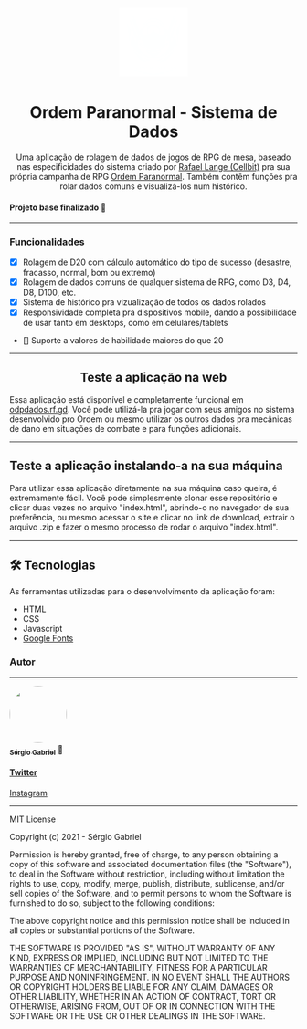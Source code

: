 <h1 align="center">
	<img alt="Logo da Ordem" title="Logo da Ordem" src="./config/logo-ordem-branca.png">
</h1>

<h1 align="center">Ordem Paranormal - Sistema de Dados</h1>
<p align="center">Uma aplicação de rolagem de dados de jogos de RPG de mesa, baseado nas especificidades do sistema criado por <a href="https://twitter.com/cellbit" target="_blank">Rafael Lange (Cellbit)</a> pra sua própria campanha de RPG <a href="https://www.youtube.com/watch?v=SsUWqdWO7OM">Ordem Paranormal</a>. Também contêm funções pra rolar dados comuns e visualizá-los num histórico.</p>
<h4>Projeto base finalizado 🚀</h4>
<hr>
<h3>Funcionalidades</h3>

- [x] Rolagem de D20 com cálculo automático do tipo de sucesso (desastre, fracasso, normal, bom ou extremo)
- [x] Rolagem de dados comuns de qualquer sistema de RPG, como D3, D4, D8, D100, etc.
- [x] Sistema de histórico pra vizualização de todos os dados rolados
- [x] Responsividade completa pra dispositivos mobile, dando a possibilidade de usar tanto em desktops, como em celulares/tablets
- [] Suporte a valores de habilidade maiores do que 20

<hr>
<h2 align="center">Teste a aplicação na web</h2>
<p>Essa aplicação está disponível e completamente funcional em <a href="http://odpdados.rf.gd/?i=1">odpdados.rf.gd</a>. Você pode utilizá-la pra jogar com seus amigos no sistema desenvolvido pro Ordem ou mesmo utilizar os outros dados pra mecânicas de dano em situações de combate e para funções adicionais.</p>

<hr>
<h2>Teste a aplicação instalando-a na sua máquina</h2>
<p>Para utilizar essa aplicação diretamente na sua máquina caso queira, é extremamente fácil. Você pode simplesmente clonar esse repositório e clicar duas vezes no arquivo "index.html", abrindo-o no navegador de sua preferência, ou mesmo acessar o site e clicar no link de download, extrair o arquivo .zip e fazer o mesmo processo de rodar o arquivo "index.html".</p>

<hr>
<h2>🛠 Tecnologias</h2>

As ferramentas utilizadas para o desenvolvimento da aplicação foram:

- HTML
- CSS
- Javascript
- <a href="https://fonts.google.com/" target="_blank">Google Fonts</a>

### Autor
---

<a href="https://github.com/0horaa">
 <img style="border-radius: 50%;" src="https://github.com/0horaa.png" width="100px;" height="100px" alt=""/>
 <br />
 <sub><b>Sérgio Gabriel</b></sub></a> 🚀


<a href="https://twitter.com/0hora_" target="_blank"><h4>Twitter</h4></a>
<a href="https://www.instagram.com/sergio_gbrl/" target="_blank">Instagram</a>

<hr> 
MIT License

Copyright (c) 2021 - Sérgio Gabriel

Permission is hereby granted, free of charge, to any person obtaining a copy
of this software and associated documentation files (the "Software"), to deal
in the Software without restriction, including without limitation the rights
to use, copy, modify, merge, publish, distribute, sublicense, and/or sell
copies of the Software, and to permit persons to whom the Software is
furnished to do so, subject to the following conditions:

The above copyright notice and this permission notice shall be included in all
copies or substantial portions of the Software.

THE SOFTWARE IS PROVIDED "AS IS", WITHOUT WARRANTY OF ANY KIND, EXPRESS OR
IMPLIED, INCLUDING BUT NOT LIMITED TO THE WARRANTIES OF MERCHANTABILITY,
FITNESS FOR A PARTICULAR PURPOSE AND NONINFRINGEMENT. IN NO EVENT SHALL THE
AUTHORS OR COPYRIGHT HOLDERS BE LIABLE FOR ANY CLAIM, DAMAGES OR OTHER
LIABILITY, WHETHER IN AN ACTION OF CONTRACT, TORT OR OTHERWISE, ARISING FROM,
OUT OF OR IN CONNECTION WITH THE SOFTWARE OR THE USE OR OTHER DEALINGS IN THE
SOFTWARE. 